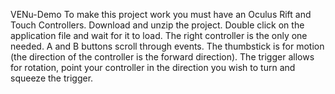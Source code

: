 VENu-Demo
To make this project work you must have an Oculus Rift and Touch Controllers.
Download and unzip the project.
Double click on the application file and wait for it to load.
The right controller is the only one needed.
A and B buttons scroll through events.
The thumbstick is for motion (the direction of the controller is the forward direction).
The trigger allows for rotation, point your controller in the direction you wish to turn and squeeze the trigger.
